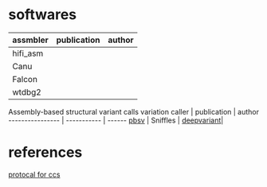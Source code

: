 # softwares
assmbler | publication | author
-------- | ----------- | ------
hifi_asm | 
Canu |
Falcon |
wtdbg2 |


Assembly-based structural variant calls
variation caller | publication | author
---------------- | ----------- | ------
[pbsv](https://github.com/PacificBiosciences/pbsv) | 
Sniffles |
[deepvariant](https://github.com/google/deepvariant)|


# references
[protocal for ccs](https://www.biorxiv.org/content/10.1101/519025v2)
